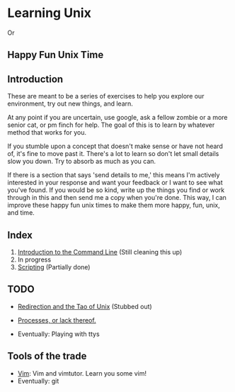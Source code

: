 Learning Unix
===================

Or

Happy Fun Unix Time
-------------------

Introduction
------------

These are meant to be a series of exercises to help you explore our environment,
try out new things, and learn.

At any point if you are uncertain, use google, ask a fellow zombie or a more
senior cat, or pm finch for help. The goal of this is to learn by whatever
method that works for you.

If you stumble upon a concept that doesn't make sense or have not heard of, it's
fine to move past it. There's a lot to learn so don't let small details slow you
down. Try to absorb as much as you can.

If there is a section that says 'send details to me,' this means I'm actively
interested in your response and want your feedback or I want to see what you've
found. If you would be so kind, write up the things you find or work through in
this and then send me a copy when you're done. This way, I can improve these
happy fun unix times to make them more happy, fun, unix, and time.

Index
-----

  1. [Introduction to the Command Line](unix001-intro/) (Still cleaning this up)
  2. In progress
  3. [Scripting](unix003-scripting/) (Partially done)


TODO
----

 - [Redirection and the Tao of Unix](unix002-redirection/) (Stubbed out)
 - [Processes, or lack thereof.](unix004-processes/)

 - Eventually: Playing with ttys


Tools of the trade
------------------

 - [Vim](unix-vim): Vim and vimtutor. Learn you some vim!
 - Eventually: git
